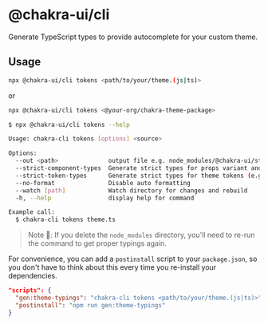 # @chakra-ui/cli

Generate TypeScript types to provide autocomplete for your custom theme.

## Usage

```sh
npx @chakra-ui/cli tokens <path/to/your/theme.(js|ts)>
```

or

```sh
npx @chakra-ui/cli tokens <@your-org/chakra-theme-package>
```

```sh
$ npx @chakra-ui/cli tokens --help

Usage: chakra-cli tokens [options] <source>

Options:
  --out <path>              output file e.g. node_modules/@chakra-ui/styled-system/dist/declarations/src/theming.types.d.ts
  --strict-component-types  Generate strict types for props variant and size
  --strict-token-types      Generate strict types for theme tokens (e.g. color, spacing)
  --no-format               Disable auto formatting
  --watch [path]            Watch directory for changes and rebuild
  -h, --help                display help for command

Example call:
  $ chakra-cli tokens theme.ts
```

> Note 🚨: If you delete the `node_modules` directory, you'll need to re-run the
> command to get proper typings again.

For convenience, you can add a `postinstall` script to your `package.json`, so
you don't have to think about this every time you re-install your dependencies.

```json title="package.json"
"scripts": {
  "gen:theme-typings": "chakra-cli tokens <path/to/your/theme.(js|ts)>",
  "postinstall": "npm run gen:theme-typings"
}
```
